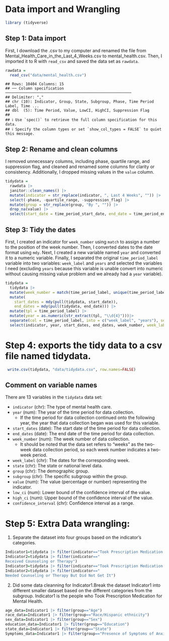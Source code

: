 Data import and Wrangling
================

``` r
library (tidyverse)
```

## Step 1: Data import

First, I download the .csv to my computer and renamed the file from
Mental_Health_Care_in_the_Last_4_Weeks.csv to mental_health.csv. Then, I
imported it to R with `read_csv` and saved the data set as `rawdata`.

``` r
rawdata =
  read_csv("data/mental_health.csv")
```

    ## Rows: 10404 Columns: 15
    ## ── Column specification ────────────────────────────────────────────────────────
    ## Delimiter: ","
    ## chr (10): Indicator, Group, State, Subgroup, Phase, Time Period Label, Time ...
    ## dbl  (5): Time Period, Value, LowCI, HighCI, Suppression Flag
    ## 
    ## ℹ Use `spec()` to retrieve the full column specification for this data.
    ## ℹ Specify the column types or set `show_col_types = FALSE` to quiet this message.

## Step 2: Rename and clean columns

I removed unnecessary columns, including phase, quartile range, and
suppression flag, and cleaned and renamed some columns for clarity or
consistency. Additionally, I dropped missing values in the `value`
column.

``` r
tidydata = 
  rawdata |> 
  janitor::clean_names() |>
  mutate(indicator = str_replace(indicator, ", Last 4 Weeks", "")) |> 
  select(-phase, -quartile_range, -suppression_flag) |> 
  mutate(group = str_replace(group, "By ", "")) |>
  drop_na(value) |>
  select(start_date = time_period_start_date, end_date = time_period_end_date, everything())
```

## Step 3: Tidy the dates

First, I created an indicator for `week_number` using `match` to assign
a number to the position of the week number. Then, I converted dates to
the date format using `mdy`. Next, I created a new variable named `year`
and converted it to a numeric variable. Finally, I separated the
original `time_period_label` variable into two variables: `week_label`
and `years` and selected the variables I need (excluding `years` because
this variable is unable convert into numeric without causing missing
value problem and we already had a `year` variable).

``` r
tidydata =
  tidydata |>
  mutate(week_number = match(time_period_label, unique(time_period_label))) |>
  mutate(
    start_dates = mdy(pull(tidydata, start_date)),
    end_dates = mdy(pull(tidydata, end_date))) |> 
  mutate(tpl = time_period_label) |>  
  mutate(year = as.numeric(str_extract(tpl, "\\d{4}")))|> 
  separate(col = time_period_label, into = c("week_label", "years"), sep = ", ", remove = FALSE, extra = "merge") |>
  select(indicator, year, start_dates, end_dates, week_number, week_label = time_period_label, state, group, subgroup, value, low_ci, high_ci, confidence_interval)
```

# Step 4: exports the tidy data to a csv file named tidydata.

``` r
 write.csv(tidydata, "data/tidydata.csv", row.names=FALSE)
```

## Comment on variable names

There are 13 variables in the `tidydata` data set:

- `indicator` (chr): The type of mental health care.
- `year` (num): The year of the time period for data collection.
  - If the time period for data collection continued onto the following
    year, the year that data collection began was used for this
    variable.
- `start_dates` (date): The start date of the time period for data
  collection.
- `end_dates` (date): The end date of the time period for data
  collection.
- `week_number` (num): The week number of data collection.
  - It should be noted that the data set refers to “weeks” as the
    two-week data collection period, so each week number indicates a
    two-week period.
- `week_label` (chr): The dates for the corresponding week.
- `state` (chr): The state or national level data.
- `group` (chr): The demographic group.
- `subgroup` (chr): The specific subgroup within the group.
- `value` (num): The value (percentage or number) representing the
  indicator.
- `low_ci` (num): Lower bound of the confidence interval of the value.
- `high_ci` (num): Upper bound of the confidence interval of the value.
- `confidence_interval` (chr): Confidence interval as a range.

# Step 5: Extra Data wrangling:

1)  Separate the dataset into four groups based on the indicator’s
    categories.

``` r
Indicator1=tidydata |> filter(indicator=="Took Prescription Medication for Mental Health")
Indicator2=tidydata |> filter(indicator=="  
Received Counseling or Therapy")
Indicator3=tidydata |> filter(indicator=="Took Prescription Medication for Mental Health And/Or Received Counseling or Therapy")
Indicator2=tidydata |> filter(indicator=="  
Needed Counseling or Therapy But Did Not Get It")
```

2.  Did some data cleanning for Indicator1.Break the dataset Indicator1
    into different smaller dataset based on the different categories
    from the subgroup. Indicator1 is the people who Took Prescription
    Medication for Mental Health.

``` r
age_data=Indicator1 |> filter(group=="Age")
race_data=Indicator1 |> filter(group=="Race/Hispanic ethnicity")
sex_data=Indicator1 |> filter(group=="Sex")
education_data=Indicator1 |> filter(group=="Education")
state_data=Indicator1 |> filter(group=="State")
Symptoms_data=Indicator1 |> filter(group=="Presence of Symptoms of Anxiety/Depression")
```
